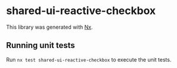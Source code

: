 # shared-ui-reactive-checkbox

This library was generated with [Nx](https://nx.dev).

## Running unit tests

Run `nx test shared-ui-reactive-checkbox` to execute the unit tests.
